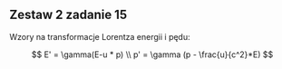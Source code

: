 ## Zestaw 2 zadanie 15

Wzory na transformacje Lorentza energii i pędu:

$$
E' = \gamma(E-u * p) \\
p' = \gamma (p - \frac{u}{c^2}*E)
$$

